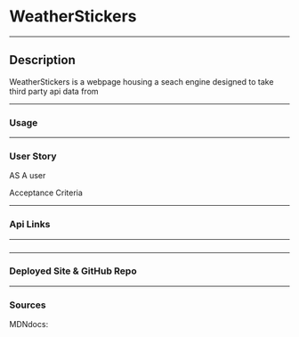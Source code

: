 # WeatherStickers
***
## Description

WeatherStickers is a webpage housing a seach engine designed to take third party api data from 

***
### Usage




***
### User Story

AS A user


Acceptance Criteria



***
### Api Links


***
###



***
### Deployed Site & GitHub Repo




***
### Sources


MDNdocs:
